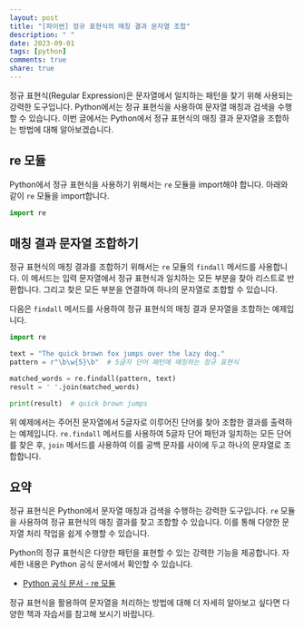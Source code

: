 ```yaml
---
layout: post
title: "[파이썬] 정규 표현식의 매칭 결과 문자열 조합"
description: " "
date: 2023-09-01
tags: [python]
comments: true
share: true
---
```


정규 표현식(Regular Expression)은 문자열에서 일치하는 패턴을 찾기 위해 사용되는 강력한 도구입니다. Python에서는 정규 표현식을 사용하여 문자열 매칭과 검색을 수행할 수 있습니다. 이번 글에서는 Python에서 정규 표현식의 매칭 결과 문자열을 조합하는 방법에 대해 알아보겠습니다.

## re 모듈

Python에서 정규 표현식을 사용하기 위해서는 `re` 모듈을 import해야 합니다. 아래와 같이 `re` 모듈을 import합니다.

```python
import re
```

## 매칭 결과 문자열 조합하기

정규 표현식의 매칭 결과를 조합하기 위해서는 `re` 모듈의 `findall` 메서드를 사용합니다. 이 메서드는 입력 문자열에서 정규 표현식과 일치하는 모든 부분을 찾아 리스트로 반환합니다. 그리고 찾은 모든 부분을 연결하여 하나의 문자열로 조합할 수 있습니다.

다음은 `findall` 메서드를 사용하여 정규 표현식의 매칭 결과 문자열을 조합하는 예제입니다.

```python
import re

text = "The quick brown fox jumps over the lazy dog."
pattern = r"\b\w{5}\b"  # 5글자 단어 패턴에 매칭하는 정규 표현식

matched_words = re.findall(pattern, text)
result = ' '.join(matched_words)

print(result)  # quick brown jumps
```

위 예제에서는 주어진 문자열에서 5글자로 이루어진 단어를 찾아 조합한 결과를 출력하는 예제입니다. `re.findall` 메서드를 사용하여 5글자 단어 패턴과 일치하는 모든 단어를 찾은 후, `join` 메서드를 사용하여 이를 공백 문자를 사이에 두고 하나의 문자열로 조합합니다.

## 요약

정규 표현식은 Python에서 문자열 매칭과 검색을 수행하는 강력한 도구입니다. `re` 모듈을 사용하여 정규 표현식의 매칭 결과를 찾고 조합할 수 있습니다. 이를 통해 다양한 문자열 처리 작업을 쉽게 수행할 수 있습니다.

Python의 정규 표현식은 다양한 패턴을 표현할 수 있는 강력한 기능을 제공합니다. 자세한 내용은 Python 공식 문서에서 확인할 수 있습니다.

- [Python 공식 문서 - re 모듈](https://docs.python.org/3/library/re.html)

정규 표현식을 활용하여 문자열을 처리하는 방법에 대해 더 자세히 알아보고 싶다면 다양한 책과 자습서를 참고해 보시기 바랍니다.